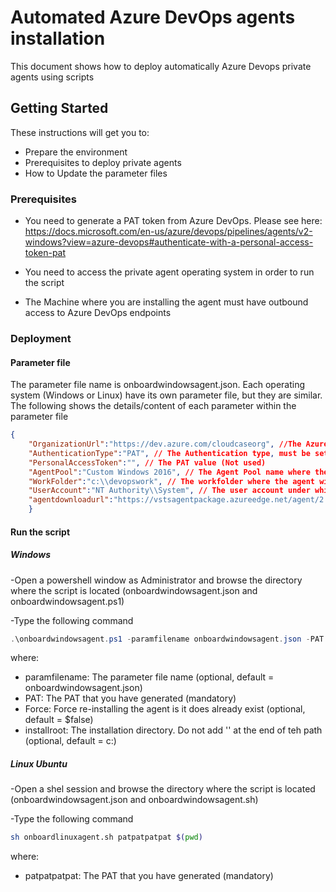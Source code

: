 # Automated Azure DevOps agents installation
  
This document shows how to deploy automatically Azure Devops private agents using scripts
  
## Getting Started
  
These instructions will get you to: 

- Prepare the environment
- Prerequisites to deploy private agents
- How to Update the parameter files
 
### Prerequisites

- You need to generate a PAT token from Azure DevOps. Please see here: <https://docs.microsoft.com/en-us/azure/devops/pipelines/agents/v2-windows?view=azure-devops#authenticate-with-a-personal-access-token-pat>  
  
- You need to access the private agent operating system in order to run the script

- The Machine where you are installing the agent must have outbound access to Azure DevOps endpoints

### Deployment

#### Parameter file

The parameter file name is onboardwindowsagent.json. Each operating system (Windows or Linux) have its own parameter file, but they are similar.
The following shows the details/content of each parameter within the parameter file

```json
{
    "OrganizationUrl":"https://dev.azure.com/cloudcaseorg", //The Azure DevOps Organization URL
    "AuthenticationType":"PAT", // The Authentication type, must be set to PAT
    "PersonalAccessToken":"", // The PAT value (Not used)
    "AgentPool":"Custom Windows 2016", // The Agent Pool name where the agent will be registered
    "WorkFolder":"c:\\devopswork", // The workfolder where the agent will download artifacts (only for Windows)...
    "UserAccount":"NT Authority\\System", // The user account under which the agent will run, the recommended value is NT Authority\\System for Windows (only for Windows)
    "agentdownloadurl":"https://vstsagentpackage.azureedge.net/agent/2.146.0/vsts-agent-win-x64-2.146.0.zip" // The agent download URL, see <https://docs.microsoft.com/en-us/azure/devops/pipelines/agents/v2-windows?view=azure-devops> or <https://docs.microsoft.com/en-us/azure/devops/pipelines/agents/v2-linux?view=azure-devops> to see how to get it
    }
```

#### Run the script

##### Windows

-Open a powershell window as Administrator and browse the directory where the script is located (onboardwindowsagent.json and onboardwindowsagent.ps1)

-Type the following command

```powershell
.\onboardwindowsagent.ps1 -paramfilename onboardwindowsagent.json -PAT "gshsgjhsghsjsghsjshsq" -Force $false -installroot "c:"
```

where:

- paramfilename: The parameter file name (optional, default = onboardwindowsagent.json)
- PAT: The PAT that you have generated (mandatory)
- Force: Force re-installing the agent is it does already exist (optional, default = $false)
- installroot: The installation directory. Do not add '\' at the end of teh path (optional, default = c:)



##### Linux Ubuntu

-Open a shel session and browse the directory where the script is located (onboardwindowsagent.json and onboardwindowsagent.sh)

-Type the following command

```bash
sh onboardlinuxagent.sh patpatpatpat $(pwd)
```

where:

- patpatpatpat: The PAT that you have generated (mandatory)